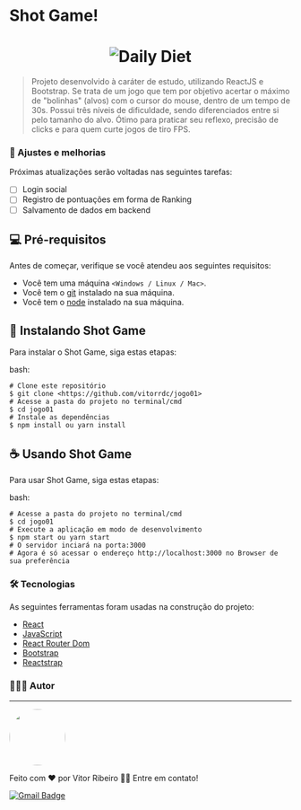 # Shot Game!

<h1 align="center">
  <img alt="Daily Diet" title="Daily Diet" src="./assets/banner.png" />
</h1>

> Projeto desenvolvido à caráter de estudo, utilizando ReactJS e Bootstrap.
Se trata de um jogo que tem por objetivo acertar o máximo de "bolinhas" (alvos) com o cursor do mouse, dentro de um tempo de 30s. Possui três níveis de dificuldade, sendo diferenciados entre si pelo tamanho do alvo. 
Ótimo para praticar seu reflexo, precisão de clicks e para quem curte jogos de tiro FPS. 

### 🚧 Ajustes e melhorias

Próximas atualizações serão voltadas nas seguintes tarefas:

- [ ] Login social
- [ ] Registro de pontuações em forma de Ranking
- [ ] Salvamento de dados em backend

## 💻 Pré-requisitos

Antes de começar, verifique se você atendeu aos seguintes requisitos:
* Você tem uma máquina `<Windows / Linux / Mac>`.
* Você tem o [git](https://git-scm.com) instalado na sua máquina.
* Você tem o [node](https://nodejs.org/en/) instalado na sua máquina.

## 🚀 Instalando Shot Game

Para instalar o Shot Game, siga estas etapas:

bash:
```
# Clone este repositório
$ git clone <https://github.com/vitorrdc/jogo01>
# Acesse a pasta do projeto no terminal/cmd
$ cd jogo01
# Instale as dependências
$ npm install ou yarn install
```

## ☕ Usando Shot Game

Para usar Shot Game, siga estas etapas:

bash:
```
# Acesse a pasta do projeto no terminal/cmd
$ cd jogo01
# Execute a aplicação em modo de desenvolvimento
$ npm start ou yarn start
# O servidor inciará na porta:3000
# Agora é só acessar o endereço http://localhost:3000 no Browser de sua preferência
```

### 🛠 Tecnologias

As seguintes ferramentas foram usadas na construção do projeto:
- [React](https://reactjs.org/)
- [JavaScript](https://developer.mozilla.org/pt-BR/docs/Web/JavaScript)
- [React Router Dom](https://reactrouter.com/en/main)
- [Bootstrap](https://getbootstrap.com/)
- [Reactstrap](https://reactstrap.github.io/?path=/story/home-installation--page)

### 👨🏾‍💻 Autor
---

 <img style="border-radius: 50%;" src="https://github.com/vitorrdc.png" width="100px;" alt=""/>

Feito com ❤️ por Vitor Ribeiro 👋🏽 Entre em contato!


[![Gmail Badge](https://img.shields.io/badge/-vitor.camposrdc@gmail.com-c14438?style=flat-square&logo=Gmail&logoColor=white&link=mailto:vitor.camposrdc@gmail.com)](mailto:vitor.camposrdc@gmail.com)
